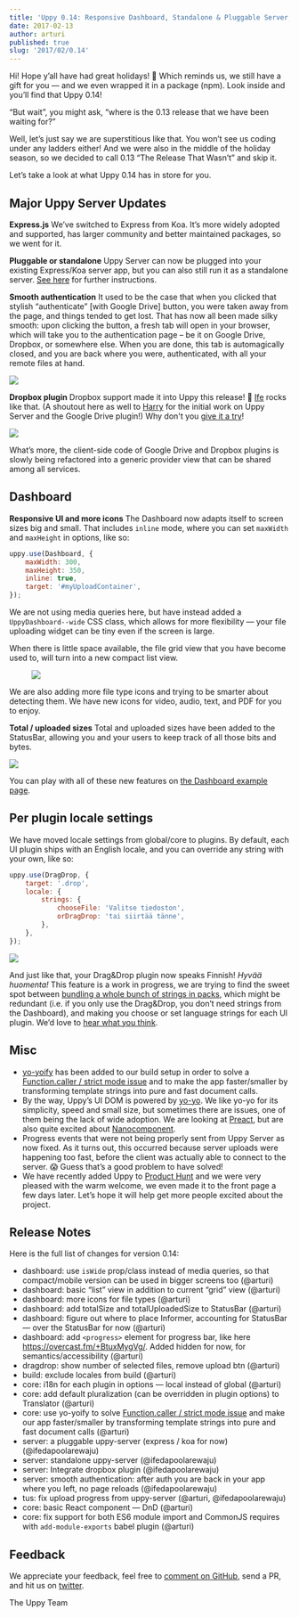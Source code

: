 ```yaml
---
title: 'Uppy 0.14: Responsive Dashboard, Standalone & Pluggable Server, Dropbox'
date: 2017-02-13
author: arturi
published: true
slug: '2017/02/0.14'
---
```


Hi! Hope y’all have had great holidays! 🎄 Which reminds us, we still have a
gift for you — and we even wrapped it in a package (npm). Look inside and you’ll
find that Uppy 0.14!

“But wait”, you might ask, “where is the 0.13 release that we have been waiting
for?”

Well, let’s just say we are superstitious like that. You won’t see us coding
under any ladders either! And we were also in the middle of the holiday season,
so we decided to call 0.13 “The Release That Wasn’t” and skip it.

Let’s take a look at what Uppy 0.14 has in store for you.

<!--truncate-->

## Major Uppy Server Updates

**Express.js** We’ve switched to Express from Koa. It’s more widely adopted and
supported, has larger community and better maintained packages, so we went for
it.

**Pluggable or standalone** Uppy Server can now be plugged into your existing
Express/Koa server app, but you can also still run it as a standalone server.
[See here](https://github.com/transloadit/uppy-server#run-as-standalone-server)
for further instructions.

**Smooth authentication** It used to be the case that when you clicked that
stylish “authenticate” \[with Google Drive] button, you were taken away from the
page, and things tended to get lost. That has now all been made silky smooth:
upon clicking the button, a fresh tab will open in your browser, which will take
you to the authentication page – be it on Google Drive, Dropbox, or somewhere
else. When you are done, this tab is automagically closed, and you are back
where you were, authenticated, with all your remote files at hand.

<img className="border" src="/img/blog/0.14/smooth-auth.png" />

**Dropbox plugin** Dropbox support made it into Uppy this release! 🎉
[Ife](https://github.com/ifedapoolarewaju) rocks like that. (A shoutout here as
well to [Harry](https://github.com/hedgerh) for the initial work on Uppy Server
and the Google Drive plugin!) Why don't you
[give it a try](https://uppy.io/examples/dashboard/)!

<img className="border" src="/img/blog/0.14/uppy-dropbox.png" />

What’s more, the client-side code of Google Drive and Dropbox plugins is slowly
being refactored into a generic provider view that can be shared among
all services.

## Dashboard

**Responsive UI and more icons** The Dashboard now adapts itself to screen sizes
big and small. That includes `inline` mode, where you can set `maxWidth` and
`maxHeight` in options, like so:

```js
uppy.use(Dashboard, {
	maxWidth: 300,
	maxHeight: 350,
	inline: true,
	target: '#myUploadContainer',
});
```

We are not using media queries here, but have instead added a
`UppyDashboard--wide` CSS class, which allows for more flexibility — your file
uploading widget can be tiny even if the screen is large.

When there is little space available, the file grid view that you have become
used to, will turn into a new compact list view.

<figure class="wide">
  <img src="/img/blog/0.14/dashboard-grid-list.jpg" />
</figure>

We are also adding more file type icons and trying to be smarter about detecting
them. We have new icons for video, audio, text, and PDF for you to enjoy.

**Total / uploaded sizes** Total and uploaded sizes have been added to the
StatusBar, allowing you and your users to keep track of all those bits and
bytes.

<img src="/img/blog/0.14/statusbar-uploaded-total-size.png" />

You can play with all of these new features on
[the Dashboard example page](https://uppy.io/examples/dashboard/).

<!--truncate-->

## Per plugin locale settings

We have moved locale settings from global/core to plugins. By default, each UI
plugin ships with an English locale, and you can override any string with your
own, like so:

```js
uppy.use(DragDrop, {
	target: '.drop',
	locale: {
		strings: {
			chooseFile: 'Valitse tiedoston',
			orDragDrop: 'tai siirtää tänne',
		},
	},
});
```

<img src="/img/blog/0.14/dnd-fi.png" />

And just like that, your Drag&Drop plugin now speaks Finnish! _Hyvää huomenta!_
This feature is a work in progress, we are trying to find the sweet spot between
[bundling a whole bunch of strings in packs](https://github.com/transloadit/uppy/blob/8c6252933813af69c1b71ec4621a7fc14dfb3ab0/src/locales/pt_BR.js),
which might be redundant (i.e. if you only use the Drag&Drop, you don’t need
strings from the Dashboard), and making you choose or set language strings for
each UI plugin. We’d love to
[hear what you think](https://github.com/transloadit/uppy/issues/42).

## Misc

- [yo-yoify](https://www.npmjs.com/package/yo-yoify) has been added to our build
  setup in order to solve a
  [Function.caller / strict mode issue](https://github.com/shama/bel#note) and
  to make the app faster/smaller by transforming template strings into pure and
  fast document calls.
- By the way, Uppy’s UI DOM is powered by
  [yo-yo](https://www.npmjs.com/package/yo-yo). We like yo-yo for its
  simplicity, speed and small size, but sometimes there are issues, one of them
  being the lack of wide adoption. We are looking at
  [Preact](https://preactjs.com/), but are also quite excited about
  [Nanocomponent](https://github.com/yoshuawuyts/nanocomponent).
- Progress events that were not being properly sent from Uppy Server as now
  fixed. As it turns out, this occurred because server uploads were happening
  too fast, before the client was actually able to connect to the server.
  :scream: Guess that’s a good problem to have solved!
- We have recently added Uppy to
  [Product Hunt](https://www.producthunt.com/posts/uppy) and we were very
  pleased with the warm welcome, we even made it to the front page a few days
  later. Let’s hope it will help get more people excited about the project.

## Release Notes

Here is the full list of changes for version 0.14:

- dashboard: use `isWide` prop/class instead of media queries, so that
  compact/mobile version can be used in bigger screens too (@arturi)
- dashboard: basic “list” view in addition to current “grid” view (@arturi)
- dashboard: more icons for file types (@arturi)
- dashboard: add totalSize and totalUploadedSize to StatusBar (@arturi)
- dashboard: figure out where to place Informer, accounting for StatusBar — over
  the StatusBar for now (@arturi)
- dashboard: add `<progress>` element for progress bar, like here
  <https://overcast.fm/+BtuxMygVg/>. Added hidden for now, for
  semantics/accessibility (@arturi)
- dragdrop: show number of selected files, remove upload btn (@arturi)
- build: exclude locales from build (@arturi)
- core: i18n for each plugin in options — local instead of global (@arturi)
- core: add default pluralization (can be overridden in plugin options) to
  Translator (@arturi)
- core: use yo-yoify to solve
  [Function.caller / strict mode issue](https://github.com/shama/bel#note) and
  make our app faster/smaller by transforming template strings into pure and
  fast document calls (@arturi)
- server: a pluggable uppy-server (express / koa for now) (@ifedapoolarewaju)
- server: standalone uppy-server (@ifedapoolarewaju)
- server: Integrate dropbox plugin (@ifedapoolarewaju)
- server: smooth authentication: after auth you are back in your app where you
  left, no page reloads (@ifedapoolarewaju)
- tus: fix upload progress from uppy-server (@arturi, @ifedapoolarewaju)
- core: basic React component — DnD (@arturi)
- core: fix support for both ES6 module import and CommonJS requires with
  `add-module-exports` babel plugin (@arturi)

## Feedback

We appreciate your feedback, feel free to
[comment on GitHub](https://github.com/transloadit/uppy/issues/), send a PR, and
hit us on [twitter](https://twitter.com/uppy_io).

The Uppy Team
